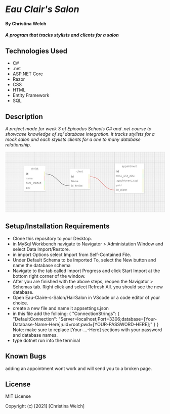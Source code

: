 # _Eau Clair's Salon_        

#### By **Christina Welch**

#### _A program that tracks stylists and clients for a salon_

## Technologies Used

* C#
* .net
* ASP.NET Core
* Razor
* CSS
* HTML
* Entity Framework
* SQL

## Description

_A project made for week 3 of Epicodus Schools C# and .net course to showcase knowledge of sql database integration. it tracks stylists for a mock salon and each stylists clients for a one to many database relationship._

![schema design](HairSalon/wwwroot/img/schema.jpg)

## Setup/Installation Requirements

* Clone this repository to your Desktop.
* in MySql Workbench navigate to Navigator > Administation Window and select Data Import/Restore.
* in import Options select Import from Self-Contained File.
* Under Default Schema to be Imported To, select the New button and name the database schema
* Navigate to the tab called Import Progress and click Start Import at the bottom right corner of the window.
* After you are finished with the above steps, reopen the Navigator > Schemas tab. Right click and select Refresh All. you should see the new database.
* Open Eau-Claire-s-Salon/HairSalon in VScode or a code editor of your choice.
* create a new file and name it appsettings.json
* in this file add the folloing:
{
    "ConnectionStrings": {
        "DefaultConnection": "Server=localhost;Port=3306;database=[Your-Database-Name-Here];uid=root;pwd=[YOUR-PASSWORD-HERE];"
    }
}
Note: make sure to replace [Your-...-Here] sections with your password and database names.
* type dotnet run into the terminal

## Known Bugs

adding an appointment wont work and will send you to a broken page.

## License

MIT License

Copyright (c) [2021] [Christina Welch]